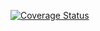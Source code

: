 [![Coverage Status](https://coveralls.io/repos/github/giamberinigiulia/bookOrders/badge.svg?branch=coveralls)](https://coveralls.io/github/giamberinigiulia/bookOrders?branch=coveralls)
